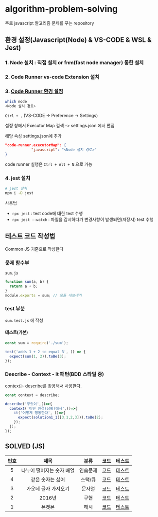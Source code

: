 # algorithm-problem-solving

주로 javascript 알고리즘 문제를 푸는 repository

## 환경 설정(Javascript(Node) & VS-CODE & WSL & Jest)

### 1. Node 설치 : 직접 설치 or fnm(fast node manager) 통한 설치

### 2. Code Runner vs-code Extension 설치

### 3. [Code Runner 환경 설정](https://stackoverflow.com/questions/44983472/how-to-run-javascript-code-in-visual-studio-code-bin-sh-1-node-not-found)

```bash
which node
<Node 설치 경로>
```

`Ctrl + ,` (VS-CODE -> Preference -> Settings)

설정 창에서 Executor Map 검색 -> settings.json 에서 편집

해당 속성 settings.json에 추가

```json
"code-runner.executorMap": {
            "javascript": "<Node 설치 경로>"
}
```

code runner 실행은 `Ctrl + Alt + N` 으로 가능

### 4. jest 설치

```bash
# jest 설치
npm i -D jest
```

사용법

* `npx jest` : test code에 대한 test 수행
* `npx jest --watch` : 파일을 감시하다가 변경사항이 발생되면(저장시) test 수행

## 테스트 코드 작성법

Common JS 기준으로 작성한다

### 문제 함수부

`sum.js`

```javascript
function sum(a, b) {
  return a + b;
}
module.exports = sum; // 모듈 내보내기
```

### test 부분

`sum.test.js` 에 작성

#### 테스트(기본)

```javascript
const sum = require('./sum');

test('adds 1 + 2 to equal 3', () => {
  expect(sum(1, 2)).toBe(3);
});
```

### Describe - Context - It 패턴(BDD 스타일 중)

context는 describe를 활용해서 사용한다.

```javascript
const context = describe;

describe('무엇이',()=>{
  context('어떤 환경(상황)에서',()=>{
    it('어떻게 행동한다', ()=>{
      expect(solution1_1([3,1,2,3])).toBe(2);
    });
  });
});
```

## SOLVED (JS)

|**번호**|**제목**|**분류**|**코드**|**테스트**|
|:---:|:---:|:---:|:---:|:---:|
|5|나누어 떨어지는 숫자 배열|연습문제|[코드](/javascript/programmers-1-5.js)|[테스트](/javascript/programmers-1-5.test.js)|
|4|같은 숫자는 싫어|스택/큐|[코드](/javascript/programmers-1-4.js)|[테스트](/javascript/programmers-1-4.test.js)|
|3|가운데 글자 가져오기|문자열|[코드](/javascript/programmers-1-3.js)|[테스트](/javascript/programmers-1-3.test.js)|
|2|2016년|구현|[코드](/javascript/programmers-1-2.js)|[테스트](/javascript/programmers-1-2.test.js)|
|1|폰켓몬|해시|[코드](/javascript/programmers-1-1.js)|[테스트](/javascript/programmers-1-1.test.js)|
